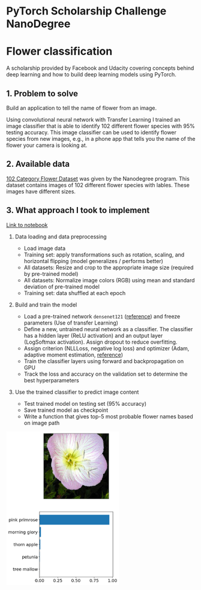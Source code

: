# PyTorch Scholarship Challenge NanoDegree

# Flower classification

A scholarship provided by Facebook and Udacity covering concepts behind deep learning and how to build deep learning models using PyTorch.

## 1. Problem to solve

Build an application to tell the name of flower from an image.

Using convolutional neural network with Transfer Learning I trained an image classifier that is able to identify 102 different flower species with 95% testing accuracy.
This image classifier can be used to identify flower species from new images, e.g., in a phone app that tells you the name of the flower your camera is looking at.

## 2. Available data

[102 Category Flower Dataset](http://www.robots.ox.ac.uk/~vgg/data/flowers/102/index.html) was given by the Nanodegree program. This dataset contains images of 102 different flower species with lables. These images have different sizes.

## 3. What approach I took to implement

[Link to notebook](Image_Classifier_Udacity_Hitesh.ipynb)

1. Data loading and data preprocessing

    - Load image data
    - Training set: apply transformations such as rotation, scaling, and horizontal flipping (model generalizes / performs better)
    - All datasets: Resize and crop to the appropriate image size (required by pre-trained model)
    - All datasets: Normalize image colors (RGB) using mean and standard deviation of pre-trained model
    - Training set: data shuffled at each epoch

2. Build and train the model

    - Load a pre-trained network `densenet121` ([reference](https://arxiv.org/pdf/1608.06993.pdf)) and freeze parameters (Use of transfer Learning)
    - Define a new, untrained neural network as a classifier. The classifier has a hidden layer (ReLU activation) and an output layer (LogSoftmax activation). Assign dropout to reduce overfitting.
    - Assign criterion (NLLLoss, negative log loss) and optimizer (Adam, adaptive moment estimation, [reference](https://arxiv.org/abs/1412.6980))
    - Train the classifier layers using forward and backpropagation on GPU
    - Track the loss and accuracy on the validation set to determine the best hyperparameters

3. Use the trained classifier to predict image content

    - Test trained model on testing set (95% accuracy)
    - Save trained model as checkpoint
    - Write a function that gives top-5 most probable flower names based on image path


<img src="assets/inference_example2.png" width=300>



